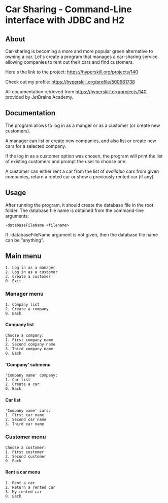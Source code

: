 # Car Sharing - Command-Line interface with JDBC and H2

## About
Car-sharing is becoming a more and more popular green alternative to owning a car. Let's create a program that manages a car-sharing service allowing companies to rent out their cars and find customers.

Here's the link to the project: https://hyperskill.org/projects/140

Check out my profile: https://hyperskill.org/profile/500961738

All documentation retrieved from https://hyperskill.org/projects/140, provided by JetBrains Academy.

## Documentation
The program allows to log in as a manger or as a customer (or create new customers).

A manager can list or create new companies, and also list or create new cars for a selected company.

If the log in as a customer option was chosen, the program will print the list of existing customers and prompt the user to choose one.

A customer can either rent a car from the list of *available* cars from given companies, return a rented car or show a previously rented car (if any).


## Usage
After running the program, it should create the database file in the root folder.
The database file name is obtained from the command-line arguments:
```text
-databaseFileName <filename>
```
If -databaseFileName argument is not given, then the database file name can be "anything".

## Main menu
```text
1. Log in as a manager
2. Log in as a customer
3. Create a customer
0. Exit
```

###  Manager menu
```text
1. Company list
2. Create a company
0. Back
```

#### Company list
```text
Choose a company:
1. First company name
2. Second company name
3. Third company name
0. Back
```

#### 'Company' submenu
```text
'Company name' company:
1. Car list
2. Create a car
0. Back
```

#### Car list
```text
'Company name' cars:
1. First car name
2. Second car name
3. Third car name
```

### Customer menu
```text
Choose a customer:
1. First customer
2. Second customer
0. Back
```

#### Rent a car menu
```text
1. Rent a car
2. Return a rented car
3. My rented car
0. Back
```
